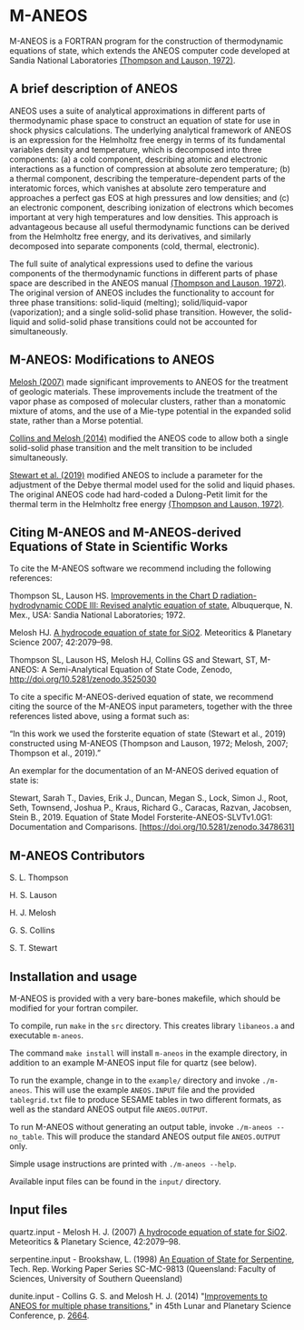 # M-ANEOS

M-ANEOS is a FORTRAN program for the construction of thermodynamic equations of state, which extends the ANEOS computer code developed at Sandia National Laboratories [(Thompson and Lauson, 1972)](./docs/ANEOS_manual.pdf).

## A brief description of ANEOS

ANEOS uses a suite of analytical approximations in different parts of thermodynamic phase space to construct an equation of state for use in shock physics calculations. The underlying analytical framework of ANEOS is an expression for the Helmholtz free energy in terms of its fundamental variables density and temperature, which is decomposed into three components: (a) a cold component, describing atomic and electronic interactions as a function of compression at absolute zero temperature; (b) a thermal component, describing the temperature-dependent parts of the interatomic forces, which vanishes at absolute zero temperature and approaches a perfect gas EOS at high pressures and low densities; and (c) an electronic component, describing ionization of electrons which becomes important at very high temperatures and low densities. This approach is advantageous because all useful thermodynamic functions can be derived from the Helmholtz free energy, and its derivatives, and similarly decomposed into separate components (cold, thermal, electronic). 

The full suite of analytical expressions used to define the various components of the thermodynamic functions in different parts of phase space are described in the ANEOS manual [(Thompson and Lauson, 1972)](./docs/ANEOS_manual.pdf). The original version of ANEOS includes the functionality to account for three phase transitions: solid-liquid (melting); solid/liquid-vapor (vaporization); and a single solid-solid phase transition. However, the solid-liquid and solid-solid phase transitions could not be accounted for simultaneously.

## M-ANEOS: Modifications to ANEOS

[Melosh (2007)](./docs/Melosh2007.pdf) made significant improvements to ANEOS for the treatment of geologic materials. These improvements include the treatment of the vapor phase as composed of molecular clusters, rather than a monatomic mixture of atoms, and the use of a Mie-type potential in the expanded solid state, rather than a Morse potential. 

[Collins and Melosh (2014)](./docs/CollinsPosterLPSC2014.pdf) modified the ANEOS code to allow both a single solid-solid phase transition and the melt transition to be included simultaneously. 

[Stewart et al. (2019)](./docs/Stewart-2019-ANEOS_Modifications.pdf) modified ANEOS to include a parameter for the adjustment of the Debye thermal model used for the solid and liquid phases. The original ANEOS code had hard-coded a Dulong-Petit limit for the thermal term in the Helmholtz free energy [(Thompson and Lauson, 1972)](./docs/ANEOS_manual.pdf).

## Citing M-ANEOS and M-ANEOS-derived Equations of State in Scientific Works

To cite the M-ANEOS software we recommend including the following references:

Thompson SL, Lauson HS. [Improvements in the Chart D radiation-hydrodynamic CODE III: Revised analytic equation of state.](./docs/ANEOS_manual.pdf) Albuquerque, N. Mex., USA: Sandia National Laboratories; 1972.

Melosh HJ. [A hydrocode equation of state for SiO2](./docs/Melosh2007.pdf). Meteoritics & Planetary Science 2007; 42:2079–98.

Thompson SL, Lauson HS, Melosh HJ, Collins GS and Stewart, ST, M-ANEOS: A Semi-Analytical Equation of State Code, Zenodo, http://doi.org/10.5281/zenodo.3525030

To cite a specific M-ANEOS-derived equation of state, we recommend citing the source of the M-ANEOS input parameters, together with the three references listed above, using a format such as:

“In this work we used the forsterite equation of state (Stewart et al., 2019) constructed using M-ANEOS (Thompson and Lauson, 1972; Melosh, 2007; Thompson et al., 2019).”

An exemplar for the documentation of an M-ANEOS derived equation of state is:

Stewart, Sarah T., Davies, Erik J., Duncan, Megan S., Lock, Simon J., Root, Seth, Townsend, Joshua P., Kraus, Richard G., Caracas, Razvan, Jacobsen, Stein B., 2019. Equation of State Model Forsterite-ANEOS-SLVTv1.0G1: Documentation and Comparisons. [https://doi.org/10.5281/zenodo.3478631]

## M-ANEOS Contributors

S. L. Thompson

H. S. Lauson

H. J. Melosh

G. S. Collins

S. T. Stewart

## Installation and usage

M-ANEOS is provided with a very bare-bones makefile, which should be modified for your fortran compiler.

To compile, run `make` in the `src` directory. This creates library `libaneos.a` and executable `m-aneos`.

The command `make install` will install `m-aneos` in the example directory, in addition to an example M-ANEOS input file for quartz (see below).

To run the example, change in to the `example/` directory and invoke `./m-aneos`. This will use the example `ANEOS.INPUT` file and the provided `tablegrid.txt` file to produce SESAME tables in two different formats, as well as the standard ANEOS output file `ANEOS.OUTPUT`.

To run M-ANEOS without generating an output table, invoke `./m-aneos --no_table`. This will produce the standard ANEOS output file `ANEOS.OUTPUT` only.

Simple usage instructions are printed with `./m-aneos --help`.

Available input files can be found in the `input/` directory.

## Input files

quartz.input - Melosh H. J. (2007) [A hydrocode equation of state for SiO2](./docs/Melosh2007.pdf). Meteoritics & Planetary Science, 42:2079–98.

serpentine.input - Brookshaw, L. (1998) [An Equation of State for Serpentine](./docs/Brookshaw.pdf), Tech. Rep. Working Paper Series SC-MC-9813 (Queensland: Faculty of Sciences, University of Southern Queensland)

dunite.input - Collins G. S. and Melosh H. J. (2014) "[Improvements to ANEOS for multiple phase transitions](./docs/CollinsPosterLPSC2014.pdf)," in 45th Lunar and Planetary Science Conference, p. [2664](./docs/CollinsANEOSLPSC2014.pdf).
